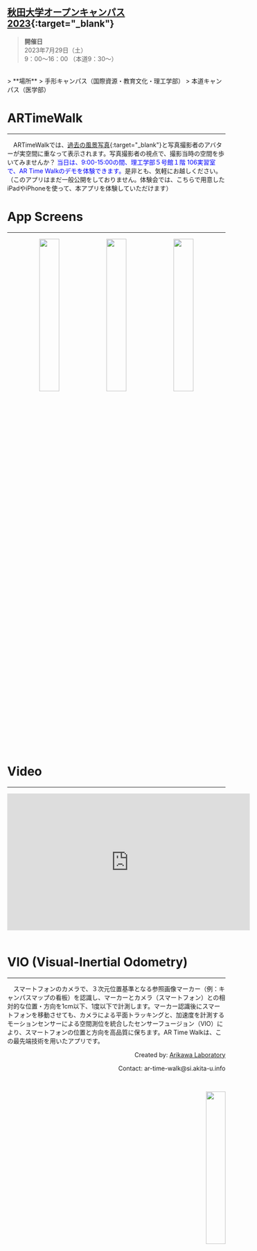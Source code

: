 ## [秋田大学オープンキャンパス2023](https://www.akita-u.ac.jp/admission/ooc_2023/){:target="_blank"}
> **開催日**  
> 2023年7月29日（土）  
> 9：00～16：00 （本道9：30～）  
<br>
> **場所**  
> 手形キャンパス（国際資源・教育文化・理工学部）  
> 本道キャンパス（医学部）
<br>

# ARTimeWalk
---
　ARTimeWalkでは、[過去の風景写真](https://www.akita-u.ac.jp/honbu/70th/index.html){:target="_blank"}と写真撮影者のアバターが実空間に重なって表示されます。写真撮影者の視点で、撮影当時の空間を歩いてみませんか？ <span style="color: blue; ">当日は、9:00-15:00の間、理工学部５号館１階 106実習室で、AR Time Walkのデモを体験できます。</span>是非とも、気軽にお越しください。（このアプリはまだ一般公開をしておりません。体験会では、こちらで用意したiPadやiPhoneを使って、本アプリを体験していただけます）

# App Screens
---
<p style= 'text-align: center;'>
  <img src="https://si.akita-u.info/artwalk/image/image_photo.jpg" width= "30%" >
  <img src="https://si.akita-u.info/artwalk/image/image_detect.jpg" width= "30%" >
  <img src="https://si.akita-u.info/artwalk/image/image_human.jpg" width= "30%" >
</p>

# Video
---
<div class="wrap">
  <iframe width="560" height="315" src="https://www.youtube.com/embed/akJzsw4c75U" title="YouTube video player" frameborder="0" allow="accelerometer; autoplay; clipboard-write; encrypted-media; gyroscope; picture-in-picture; web-share" allowfullscreen></iframe>
</div>
<br>

# VIO (Visual-Inertial Odometry)
---
　スマートフォンのカメラで、３次元位置基準となる参照画像マーカー（例：キャンパスマップの看板）を認識し、マーカーとカメラ（スマートフォン）との相対的な位置・方向を1cm以下、1度以下で計測します。マーカー認識後にスマートフォンを移動させても、カメラによる平面トラッキングと、加速度を計測するモーションセンサーによる空間測位を統合したセンサーフュージョン（VIO）により、スマートフォンの位置と方向を高品質に保ちます。AR Time Walkは、この最先端技術を用いたアプリです。
<br>

<p style= 'text-align: right;'>
  Created by: <a href="https://top.ie.akita-u.ac.jp/lab/" target="_blank">Arikawa Laboratory</a>
</p>
<p style= 'text-align: right;'>
  Contact: ar-time-walk@si.akita-u.info
</p>

<br>

<p style= 'text-align: right;'>
  <a href="https://www.akita-u.ac.jp/honbu/" target="_blank"><img src="https://si.akita-u.info/artwalk/image/au_logo_220718_trim.jpg" width= "30%" ></a>
</p>
